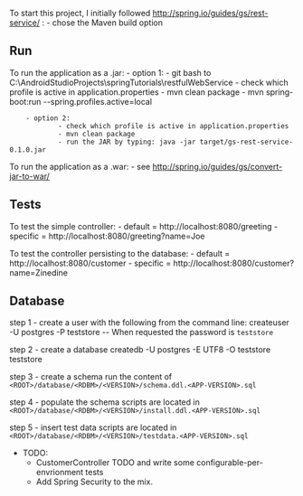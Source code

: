 To start this project, I initially followed http://spring.io/guides/gs/rest-service/ :
		- chose the Maven build option


## Run
To run the application as a .jar:
        - option 1:
                - git bash to C:\AndroidStudioProjects\springTutorials\restfulWebService
                - check which profile is active in application.properties
                - mvn clean package
                - mvn spring-boot:run --spring.profiles.active=local

        - option 2:
                - check which profile is active in application.properties
                - mvn clean package
                - run the JAR by typing: java -jar target/gs-rest-service-0.1.0.jar


To run the application as a .war:
        - see http://spring.io/guides/gs/convert-jar-to-war/


## Tests
To test the simple controller:
        - default = http://localhost:8080/greeting
        - specific = http://localhost:8080/greeting?name=Joe


To test the controller persisting to the database:
        - default = http://localhost:8080/customer
        - specific = http://localhost:8080/customer?name=Zinedine


## Database
step 1 - create a user with the following from the command line:
    createuser -U postgres -P teststore
    -- When requested the password is `teststore`

step 2 - create a database
    createdb -U postgres -E UTF8 -O teststore teststore

step 3 - create a schema
    run the content of `<ROOT>/database/<RDBM>/<VERSION>/schema.ddl.<APP-VERSION>.sql`

step 4 - populate the schema
    scripts are located in `<ROOT>/database/<RDBM>/<VERSION>/install.ddl.<APP-VERSION>.sql`

step 5 - insert test data
    scripts are located in `<ROOT>/database/<RDBM>/<VERSION>/testdata.<APP-VERSION>.sql`


- TODO:
    - CustomerController TODO and write some configurable-per-envrionment tests
    - Add Spring Security to the mix.
